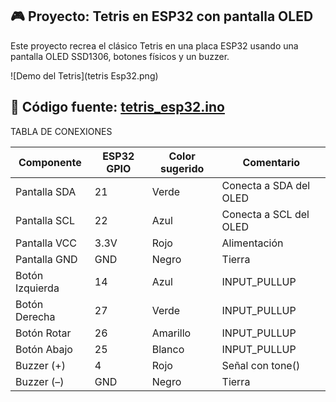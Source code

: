 ## 🎮 Proyecto: Tetris en ESP32 con pantalla OLED

Este proyecto recrea el clásico Tetris en una placa ESP32 usando una pantalla OLED SSD1306, botones físicos y un buzzer.

![Demo del Tetris](tetris Esp32.png)

🔗 Código fuente: [tetris_esp32.ino](TETRIS_ESP32-DevModule.ino)
---------------------------------------------------------------------------
TABLA DE CONEXIONES

| Componente       | ESP32 GPIO | Color sugerido | Comentario             |
|------------------|------------|----------------|------------------------|
| Pantalla SDA     | 21         | Verde          | Conecta a SDA del OLED |
| Pantalla SCL     | 22         | Azul           | Conecta a SCL del OLED |
| Pantalla VCC     | 3.3V       | Rojo           | Alimentación           |
| Pantalla GND     | GND        | Negro          | Tierra                 |
| Botón Izquierda  | 14         | Azul           | INPUT_PULLUP           |
| Botón Derecha    | 27         | Verde          | INPUT_PULLUP           |
| Botón Rotar      | 26         | Amarillo       | INPUT_PULLUP           |
| Botón Abajo      | 25         | Blanco         | INPUT_PULLUP           |
| Buzzer (+)       | 4          | Rojo           | Señal con tone()       |
| Buzzer (–)       | GND        | Negro          | Tierra                 |

